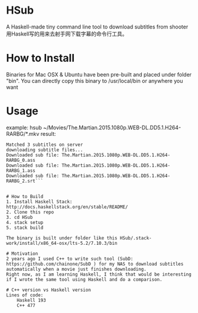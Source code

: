 # HSub
A Haskell-made tiny command line tool to download subtitles from shooter    
用Haskell写的用来去射手网下载字幕的命令行工具。

# How to Install
Binaries for Mac OSX & Ubuntu have been pre-built and placed under folder "bin". You can directly copy this binary to /usr/local/bin or anywhere you want    

# Usage
example: hsub ~/Movies/The.Martian.2015.1080p.WEB-DL.DD5.1.H264-RARBG/*.mkv
result:     
```Start to retrieve subtitles for media file: The.Martian.2015.1080p.WEB-DL.DD5.1.H264-RARBG.mkv
Matched 3 subtitles on server
downloading subtitle files...
Downloaded sub file: The.Martian.2015.1080p.WEB-DL.DD5.1.H264-RARBG_0.ass
Downloaded sub file: The.Martian.2015.1080p.WEB-DL.DD5.1.H264-RARBG_1.ass
Downloaded sub file: The.Martian.2015.1080p.WEB-DL.DD5.1.H264-RARBG_2.srt```


# How to Build
1. Install Haskell Stack: http://docs.haskellstack.org/en/stable/README/    
2. Clone this repo    
3. cd HSub    
4. stack setup    
5. stack build    
 
The binary is built under folder like this HSub/.stack-work/install/x86_64-osx/lts-5.2/7.10.3/bin

# Motivation
2 years ago I used C++ to write such tool (SubD: https://github.com/chainone/SubD ) for my NAS to download subtitles automatically when a movie just finishes downloading.     
Right now, as I am learning Haskell, I think that would be interesting if I wrote the same tool using Haskell and do a comparison.

# C++ version vs Haskell version    
Lines of code:     
    Haskell 193    
    C++ 477





